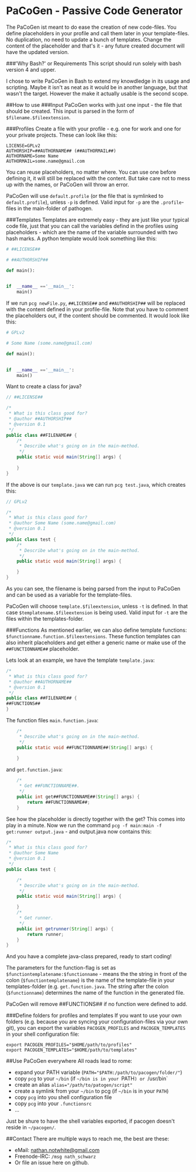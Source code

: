 PaCoGen - Passive Code Generator
=======

The PaCoGen ist meant to do ease the creation of new code-files.
You define placeholders in your profile and call them later in your template-files. No duplication, no need to update a bunch of templates. Change the content of the placeholder and that's it - any future created document will have the updated version.

###'Why Bash?' or Requirements
This script should run solely with bash version 4 and upper.

I chose to write PaCoGen in Bash to extend my knowdledge in its usage and scripting. Maybe it isn't as neat as it would be in another language, but that wasn't the target. However the make it actually usable is the second scope.

##How to use
###Input
PaCoGen works with just one input - the file that should be created. This input is parsed in the form of `$filename.$fileextension`.

###Profiles
Create a file with your profile - e.g. one for work and one for your private projects. These can look like this:
```shell
LICENSE=GPLv2
AUTHORSHIP=##AUTHORNAME## (##AUTHORMAIL##)
AUTHORNAME=Some Name
AUTHORMAIL=some.name@gmail.com
```
You can reuse placeholders, no matter where. You can use one before defining it, it will still be replaced with the content. But take care not to mess up with the names, or PaCoGen will throw an error.

PaCoGen will use `default.profile` (or the file that is symlinked to `default.profile`), unless `-p` is defined. Valid input for `-p` are the `.profile`-files in the main-folder of pathogen.

###Templates
Templates are extremely easy - they are just like your typical code file, just that you can call the variables defind in the profiles using placeholders - which are the name of the variable surrounded with two hash marks. A python template would look something like this:
```python
# ##LICENSE##

# ##AUTHORSHIP##

def main():
    

if  __name__ =='__main__':
    main()
```
If we run `pcg newFile.py`, `##LICENSE##` and `##AUTHORSHIP##` will be replaced with the content defined in your profile-file. Note that you have to comment the placeholders out, if the content should be commented. It would look like this:
```python
# GPLv2

# Some Name (some.name@gmail.com)

def main():
    

if  __name__ =='__main__':
    main()
```

Want to create a class for java?
```java
// ##LICENSE##

/*
 * What is this class good for?
 * @author ##AUTHORSHIP##
 * @version 0.1
 */
public class ##FILENAME## {
    /*
     * Describe what's going on in the main-method.
     */
    public static void main(String[] args) {
         
    }
}
```
If the above is our `template.java` we can run `pcg test.java`, which creates this:
```java
// GPLv2

/*
 * What is this class good for?
 * @author Some Name (some.name@gmail.com)
 * @version 0.1
 */
public class test {
    /*
     * Describe what's going on in the main-method.
     */
    public static void main(String[] args) {

    }
}
```
As you can see, the filename is being parsed from the input to PaCoGen and can be used as a variable for the template-files.

PaCoGen will choose `template.$fileextension`, unless `-t` is defined. In that case `$templatename.$fileextension` is being used. Valid input for `-t` are the files within the templates-folder.

###Functions
As mentioned earlier, we can also define template functions: `$functionname.function.$fileextensions`.
These function templates can also inherit placeholders and get either a generic name or make use of the `##FUNCTIONNAME##` placeholder.

Lets look at an example, we have the template `template.java`:
```java
/*
 * What is this class good for?
 * @author ##AUTHORNAME##
 * @version 0.1
 */
public class ##FILENAME## {
##FUNCTIONS##
}
```
The function files `main.function.java`:
```java
    /*
     * Describe what's going on in the main-method.
     */
    public static void ##FUNCTIONNAME##(String[] args) {
         
    }
```
and `get.function.java`:
```java
    /*
     * Get ##FUNCTIONNAME##.
     */
    public int get##FUNCTIONNAME##(String[] args) {
        return ##FUNCTIONNAME##;
    }
```
See how the placeholder is directly together with the get? This comes into play in a minute. Now we run the command `pcg -f main:main -f get:runner output.java` - and output.java now contains this:
```java
/*
 * What is this class good for?
 * @author Some Name
 * @version 0.1
 */
public class test {

    /*
     * Describe what's going on in the main-method.
     */
    public static void main(String[] args) {

    }
    /*
     * Get runner.
     */
    public int getrunner(String[] args) {
        return runner;
    }
}
```
And you have a complete java-class prepared, ready to start coding!

The parameters for the function-flag is set as `$functiontemplatename:$functionname` - means the the string in front of the colon (`$functiontemplatename`) is the name of the template-file in your templates-folder (e.g. `get.function.java`. The string after the colon (`$functionname`) determines the name of the function in the generated file.

PaCoGen will remove ##FUNCTIONS## if no function were defined to add.

###Define folders for profiles and templates
If you want to use your own folders (e.g. because you are syncing your configuration-files via your own git), you can export the variables `PACOGEN_PROFILES` and `PACOGEN_TEMPLATES` in your shell configuration file:
```shell
export PACOGEN_PROFILES="$HOME/path/to/profiles"
export PACOGEN_TEMPLATES="$HOME/path/to/templates"
```

##Use PaCoGen everywhere
All roads lead to rome:
* expand your PATH variable (`PATH="$PATH:/path/to/pacogen/folder/"`)
* copy `pcg` to your `~/bin` (if `~/bin is in your `PATH`) or `/usr/bin`
* create an alias `alias="/path/to/patogen/script"`
* create a symlink from your `~/bin` to pcg (if `~/bin` is in your `PATH`)
* copy `pcg` into you shell configuration file
* copy `pcg` into your `.functionsrc`
* ...

Just be shure to have the shell variables exported, if pacogen doesn't reside in `~/pacogen/`.

##Contact
There are multiple ways to reach me, the best are these:
* eMail: nathan.notwhite@gmail.com
* Freenode-IRC: `/msg nath_schwarz`
* Or file an issue here on github.
